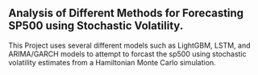 ## Analysis of Different Methods for Forecasting SP500 using Stochastic Volatility.

This Project uses several different models such as LightGBM, LSTM, and ARIMA/GARCH models to attempt to forcast the sp500 using stochastic volatility estimates from a Hamiltonian Monte Carlo simulation.

